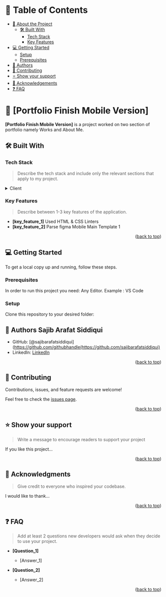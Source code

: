 
<!-- TABLE OF CONTENTS -->

# 📗 Table of Contents

- [📖 About the Project](#about-project)
  - [🛠 Built With](#built-with)
    - [Tech Stack](#tech-stack)
    - [Key Features](#key-features)
- [💻 Getting Started](#getting-started)
  - [Setup](#setup)
  - [Prerequisites](#prerequisites)
- [👥 Authors](#authors)
- [🤝 Contributing](#contributing)
- [⭐️ Show your support](#support)
- [🙏 Acknowledgements](#acknowledgements)
- [❓ FAQ](#faq)


<!-- PROJECT DESCRIPTION -->

# 📖 [Portfolio Finish Mobile Version] <a name="about-project"></a>

**[Portfolio Finish Mobile Version]** is a project worked on two section of portfolio namely Works and About Me.

## 🛠 Built With <a name="built-with"></a>

### Tech Stack <a name="tech-stack"></a>

> Describe the tech stack and include only the relevant sections that apply to my project.

<details>
  <summary>Client</summary>
  <ul>
    <li><a href="#">HTML</a></li>
  </ul>
    <ul>
    <li><a href="#">CSS</a></li>
  </ul>
</details>

<!-- Features -->

### Key Features <a name="key-features"></a>

> Describe between 1-3 key features of the application.

- **[key_feature_1]** Used HTML & CSS Linters
- **[key_feature_2]** Parse figma Mobile Main Template 1


<p align="right">(<a href="#readme-top">back to top</a>)</p>

<!-- GETTING STARTED -->

## 💻 Getting Started <a name="getting-started"></a>


To get a local copy up and running, follow these steps.

### Prerequisites

In order to run this project you need:
Any Editor. Example : VS Code

### Setup

Clone this repository to your desired folder:

<!--
Example commands:

  sh
  cd my-folder
  git clone git@github.com:sajibarafatsiddiqui/Portfolio_finish_mobile_version.git



<p align="right">(<a href="#readme-top">back to top</a>)</p>

<!-- AUTHORS -->

## 👥 Authors <a name="authors">Sajib Arafat Siddiqui</a>

- GitHub: [@sajibarafatsiddiqui](https://github.com/githubhandle(https://github.com/sajibarafatsiddiqui)
- LinkedIn: [LinkedIn](https://www.linkedin.com/in/sajib-arafat-siddiqui-7aa8b366)

<p align="right">(<a href="#readme-top">back to top</a>)</p>

<!-- CONTRIBUTING -->

## 🤝 Contributing <a name="contributing"></a>

Contributions, issues, and feature requests are welcome!

Feel free to check the [issues page](../../issues/).

<p align="right">(<a href="#readme-top">back to top</a>)</p>

<!-- SUPPORT -->

## ⭐️ Show your support <a name="support"></a>

> Write a message to encourage readers to support your project

If you like this project...

<p align="right">(<a href="#readme-top">back to top</a>)</p>

<!-- ACKNOWLEDGEMENTS -->

## 🙏 Acknowledgments <a name="acknowledgements"></a>

> Give credit to everyone who inspired your codebase.

I would like to thank...

<p align="right">(<a href="#readme-top">back to top</a>)</p>

<!-- FAQ (optional) -->

## ❓ FAQ <a name="faq"></a>

> Add at least 2 questions new developers would ask when they decide to use your project.

- **[Question_1]**

  - [Answer_1]

- **[Question_2]**

  - [Answer_2]

<p align="right">(<a href="#readme-top">back to top</a>)</p>
